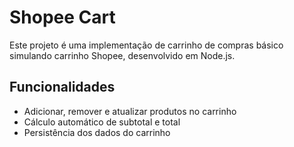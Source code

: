 # Shopee Cart

Este projeto é uma implementação de carrinho de compras básico simulando carrinho Shopee, desenvolvido em Node.js.

## Funcionalidades

- Adicionar, remover e atualizar produtos no carrinho
- Cálculo automático de subtotal e total
- Persistência dos dados do carrinho

